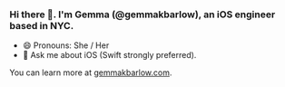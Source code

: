 ### Hi there 👋. I'm Gemma (@gemmakbarlow), an iOS engineer based in NYC. 

- 😄 Pronouns: She / Her
- 💬 Ask me about iOS (Swift strongly preferred). 

You can learn more at <a href="https://www.gemmakbarlow.com">gemmakbarlow.com</a>. 
